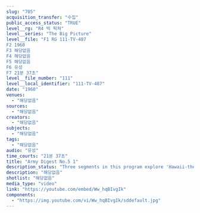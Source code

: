 ```yaml
---
slug: "705"
acquisition_transfer: "수집"
public_access_status: "TRUE"
level__rg: "R4 빅 픽쳐"
level__series: "The Big Picture"
level__file: "F1 RG 111-TV-487
F2 1960
F3 해당없음
F4 해당없음
F5 해당없음
F6 유성
F7 21분 37초"
level__file_number: "111"
level__local_identifier: "111-TV-487"
date: "1960"
venues: 
  - "해당없음"
sources: 
  - "해당없음"
creators: 
  - "해당없음"
subjects: 
  - "해당없음"
tags: 
  - "해당없음"
audio: "유성"
time_courts: "21분 37초"
title: "Army Digest No.5 1"
description_status: "Three segments in this program explore 'Hawaii-the 50th state,' the 'Nike-Hercules,' and 'The Nike and the Torri.'"
description: "해당없음"
shotlist: "해당없음"
media_type: "video"
link: "https://youtube.com/embed/Ww_hqBIvgIk"
components: 
  - "https://img.youtube.com/vi/Ww_hqBIvgIk/sddefault.jpg"
---
```

